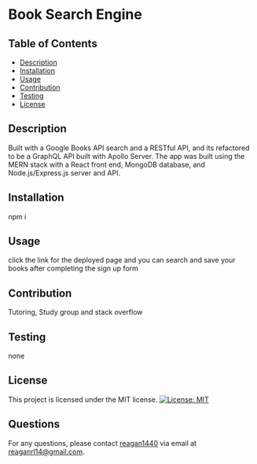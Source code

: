 
# Book Search Engine

## Table of Contents
* [Description](#description)
* [Installation](#installation)
* [Usage](#usage)
* [Contribution](#contribution)
* [Testing](#testing)
* [License](#license)

## Description
Built with a Google Books API search and a RESTful API, and its refactored to be a GraphQL API built with Apollo Server. The app was built using the MERN stack with a React front end, MongoDB database, and Node.js/Express.js server and API.

## Installation
npm i

## Usage
click the link for the deployed page and you can search and save your books after completing the sign up form

## Contribution
Tutoring, Study group and stack overflow

## Testing
none

## License
This project is licensed under the MIT license.
[![License: MIT](https://img.shields.io/badge/License-MIT-yellow.svg)](https://opensource.org/licenses/MIT)

## Questions
For any questions, please contact [reagan1440](https://github.com/reagan1440) via email at reaganrl14@gmail.com.